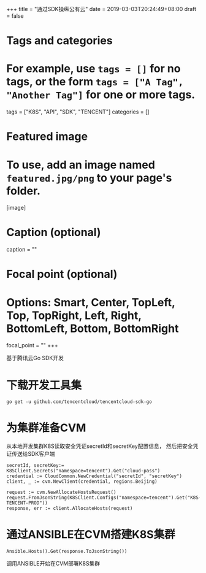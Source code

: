 +++
title = "通过SDK操纵公有云"
date = 2019-03-03T20:24:49+08:00
draft = false

# Tags and categories
# For example, use `tags = []` for no tags, or the form `tags = ["A Tag", "Another Tag"]` for one or more tags.
tags = ["K8S", "API", "SDK", "TENCENT"]
categories = []

# Featured image
# To use, add an image named `featured.jpg/png` to your page's folder. 
[image]
  # Caption (optional)
  caption = ""

  # Focal point (optional)
  # Options: Smart, Center, TopLeft, Top, TopRight, Left, Right, BottomLeft, Bottom, BottomRight
  focal_point = ""
+++

基于腾讯云Go SDK开发

# 下载开发工具集

```
go get -u github.com/tencentcloud/tencentcloud-sdk-go
```

# 为集群准备CVM

从本地开发集群K8S读取安全凭证secretId和secretKey配置信息，
然后把安全凭证传送给SDK客户端

```
secretId, secretKey:= K8SClient.Secrets("namespace=tencent").Get("cloud-pass")
credential := CloudCommon.NewCredential("secretId", "secretKey")
client, _ := cvm.NewClient(credential, regions.Beijing)
```  


```
request := cvm.NewAllocateHostsRequest()
request.FromJsonString(K8SClient.Configs("namespace=tencent").Get("K8S-TENCENT-PROD"))
response, err := client.AllocateHosts(request)
```

# 通过ANSIBLE在CVM搭建K8S集群

```
Ansible.Hosts().Get(response.ToJsonString())
```

调用ANSIBLE开始在CVM部署K8S集群